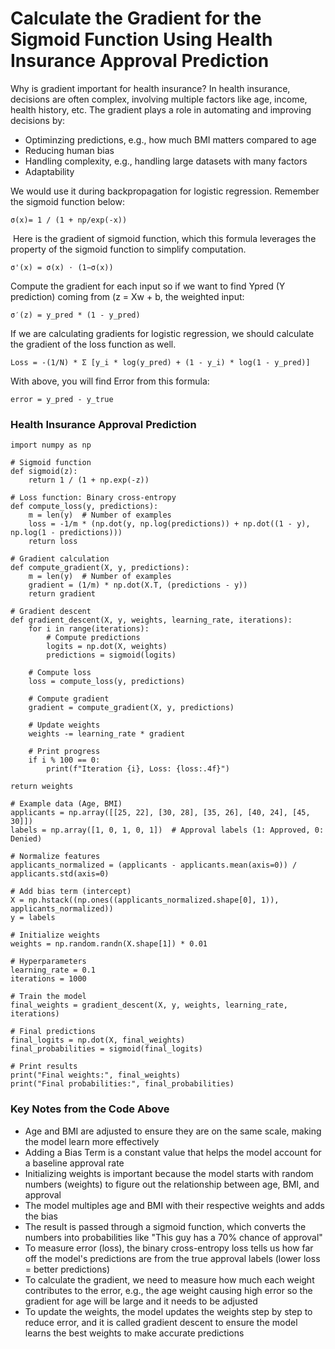 # Calculate the Gradient for the Sigmoid Function Using Health Insurance Approval Prediction 

Why is gradient important for health insurance? In health insurance, decisions are often complex, involving multiple factors like age, income, health history, etc. The gradient plays a role in automating and improving decisions by:
* Optiminzing predictions, e.g., how much BMI matters compared to age
* Reducing human bias
* Handling complexity, e.g., handling large datasets with many factors
* Adaptability

We would use it during backpropagation for logistic regression. Remember the sigmoid function below: 

    σ(x)= 1 / (1 + np/exp(-x))
​
Here is the gradient of sigmoid function, which this formula leverages the property of the sigmoid function to simplify computation. 

    σ'(x) = σ(x) ⋅ (1−σ(x))

Compute the gradient for each input so if we want to find Ypred (Y prediction) coming from (z = Xw + b, the weighted input: 

    σ′(z) = y_pred * (1 - y_pred) 

If we are calculating gradients for logistic regression, we should calculate the gradient of the loss function as well. 

    Loss = -(1/N) * Σ [y_i * log(y_pred) + (1 - y_i) * log(1 - y_pred)]

With above, you will find Error from this formula:

    error = y_pred - y_true

### Health Insurance Approval Prediction 

    import numpy as np

    # Sigmoid function
    def sigmoid(z):
        return 1 / (1 + np.exp(-z))

    # Loss function: Binary cross-entropy
    def compute_loss(y, predictions):
        m = len(y)  # Number of examples
        loss = -1/m * (np.dot(y, np.log(predictions)) + np.dot((1 - y), np.log(1 - predictions)))
        return loss

    # Gradient calculation
    def compute_gradient(X, y, predictions):
        m = len(y)  # Number of examples
        gradient = (1/m) * np.dot(X.T, (predictions - y))
        return gradient

    # Gradient descent
    def gradient_descent(X, y, weights, learning_rate, iterations):
        for i in range(iterations):
            # Compute predictions
            logits = np.dot(X, weights)
            predictions = sigmoid(logits)

        # Compute loss
        loss = compute_loss(y, predictions)

        # Compute gradient
        gradient = compute_gradient(X, y, predictions)

        # Update weights
        weights -= learning_rate * gradient

        # Print progress
        if i % 100 == 0:
            print(f"Iteration {i}, Loss: {loss:.4f}")

    return weights

    # Example data (Age, BMI)
    applicants = np.array([[25, 22], [30, 28], [35, 26], [40, 24], [45, 30]])
    labels = np.array([1, 0, 1, 0, 1])  # Approval labels (1: Approved, 0: Denied)

    # Normalize features
    applicants_normalized = (applicants - applicants.mean(axis=0)) / applicants.std(axis=0)

    # Add bias term (intercept)
    X = np.hstack((np.ones((applicants_normalized.shape[0], 1)), applicants_normalized))
    y = labels

    # Initialize weights
    weights = np.random.randn(X.shape[1]) * 0.01

    # Hyperparameters
    learning_rate = 0.1
    iterations = 1000

    # Train the model
    final_weights = gradient_descent(X, y, weights, learning_rate, iterations)

    # Final predictions
    final_logits = np.dot(X, final_weights)
    final_probabilities = sigmoid(final_logits)

    # Print results
    print("Final weights:", final_weights)
    print("Final probabilities:", final_probabilities)

### Key Notes from the Code Above 

* Age and BMI are adjusted to ensure they are on the same scale, making the model learn more effectively
* Adding a Bias Term is a constant value that helps the model account for a baseline approval rate
* Initializing weights is important because the model starts with random numbers (weights) to figure out the relationship between age, BMI, and approval
* The model multiples age and BMI with their respective weights and adds the bias
* The result is passed through a sigmoid function, which converts the numbers into probabilities like "This guy has a 70% chance of approval"
* To measure error (loss), the binary cross-entropy loss tells us how far off the model's predictions are from the true approval labels (lower loss = better predictions)
* To calculate the gradient, we need to measure how much each weight contributes to the error, e.g., the age weight causing high error so the gradient for age will be large and it needs to be adjusted
* To update the weights, the model updates the weights step by step to reduce error, and it is called gradient descent to ensure the model learns the best weights to make accurate predictions
